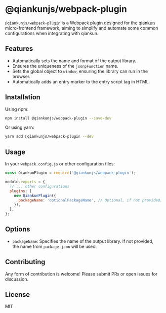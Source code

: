 # @qiankunjs/webpack-plugin

`@qiankunjs/webpack-plugin` is a Webpack plugin designed for the [qiankun](https://github.com/umijs/qiankun) micro-frontend framework, aiming to simplify and automate some common configurations when integrating with qiankun.

## Features

- Automatically sets the name and format of the output library.
- Ensures the uniqueness of the `jsonpFunction` name.
- Sets the global object to `window`, ensuring the library can run in the browser.
- Automatically adds an entry marker to the entry script tag in HTML.

## Installation

Using npm:

```bash
npm install @qiankunjs/webpack-plugin --save-dev
```

Or using yarn:

```bash
yarn add @qiankunjs/webpack-plugin --dev
```

## Usage

In your `webpack.config.js` or other configuration files:

```javascript
const QiankunPlugin = require('@qiankunjs/webpack-plugin');

module.exports = {
  // ... other configurations
  plugins: [
    new QiankunPlugin({
      packageName: 'optionalPackageName', // Optional, if not provided, the name from package.json will be used
    }),
  ],
};
```

## Options

- `packageName`: Specifies the name of the output library. If not provided, the name from `package.json` will be used.

## Contributing

Any form of contribution is welcome! Please submit PRs or open issues for discussion.

## License

MIT
